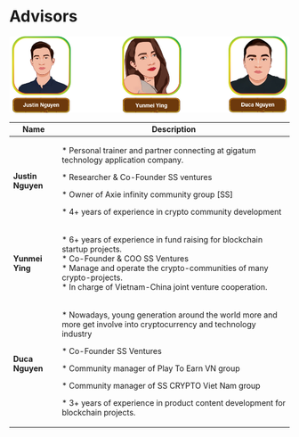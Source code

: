 # Advisors

![](../.gitbook/assets/team-2-2-.png)

| Name              | Description                                                                                                                                                                                                                                                                                                                                                                                         |
| ----------------- | --------------------------------------------------------------------------------------------------------------------------------------------------------------------------------------------------------------------------------------------------------------------------------------------------------------------------------------------------------------------------------------------------- |
| **Justin Nguyen** | <p>* Personal trainer and partner connecting at gigatum technology application company.</p><p>* Researcher &#x26; Co-Founder SS ventures</p><p>* Owner of Axie infinity community group [SS]</p><p>* 4+ years of experience in crypto community development</p><p></p>                                                                                                                              |
| **Yunmei Ying**   | <p>*  6+ years of experience in fund raising for blockchain startup projects.<br>* Co-Founder &#x26; COO SS Ventures<br>*  Manage and operate the crypto-communities of many crypto-projects.<br>* In charge of Vietnam-China joint venture cooperation.</p><p></p><p></p>                                                                                                                          |
| **Duca Nguyen**   | <p><strong></strong></p><p>* Nowadays, young generation around the world more and more get involve into cryptocurrency and technology industry </p><p>*  Co-Founder SS Ventures</p><p>*  Community manager of Play To Earn VN group</p><p>*  Community manager of SS CRYPTO Viet Nam group</p><p>* 3+ years of experience in product content development for blockchain projects.</p><p></p><p></p> |
